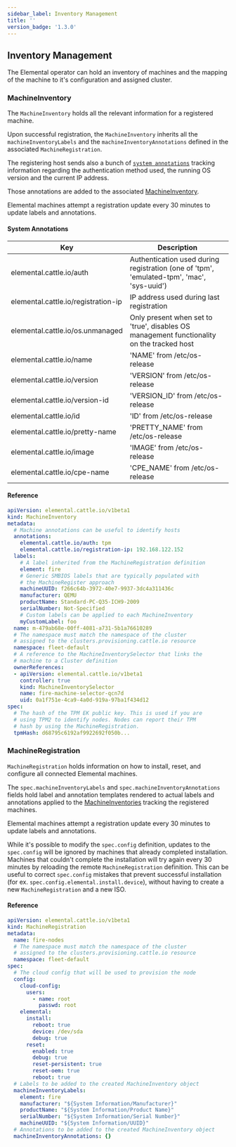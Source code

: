 ```yaml
---
sidebar_label: Inventory Management
title: ''
version_badge: '1.3.0'
---
```


<head>
  <link rel="canonical" href="https://elemental.docs.rancher.com/inventory-management"/>
</head>

## Inventory Management

The Elemental operator can hold an inventory of machines and
the mapping of the machine to it's configuration and assigned cluster.

### MachineInventory

The `MachineInventory` holds all the relevant information for a registered machine.  

Upon successful registration, the `MachineInventory` inherits all the `machineInventoryLabels`
and the `machineInventoryAnnotations` defined in the associated `MachineRegistration`.

The registering host sends also a bunch of [`system annotations`](#system-annotations) tracking information regarding the authentication
method used, the running OS version and the current IP address.

Those annotations are added to the associated [MachineInventory](machineinventory-reference.md).

Elemental machines attempt a registration update every 30 minutes to update labels and annotations.

#### System Annotations
| Key                                         | Description                                                                                |
|---------------------------------------------|--------------------------------------------------------------------------------------------|
| elemental.cattle.io/auth                    | Authentication used during registration (one of 'tpm', 'emulated-tpm', 'mac', 'sys-uuid')  |
| elemental.cattle.io/registration-ip         | IP address used during last registration                                                   |
| elemental.cattle.io/os.unmanaged            | Only present when set to 'true', disables OS management functionality on the tracked host  |
| elemental.cattle.io/name                    | 'NAME' from /etc/os-release                                                                |
| elemental.cattle.io/version                 | 'VERSION' from /etc/os-release                                                             |
| elemental.cattle.io/version-id              | 'VERSION_ID' from /etc/os-release                                                          |
| elemental.cattle.io/id                      | 'ID' from /etc/os-release                                                                  |
| elemental.cattle.io/pretty-name             | 'PRETTY_NAME' from /etc/os-release                                                         |
| elemental.cattle.io/image                   | 'IMAGE' from /etc/os-release                                                               |
| elemental.cattle.io/cpe-name                | 'CPE_NAME' from /etc/os-release                                                            |

#### Reference

```yaml
apiVersion: elemental.cattle.io/v1beta1
kind: MachineInventory
metadata:
  # Machine annotations can be useful to identify hosts
  annotations:
    elemental.cattle.io/auth: tpm
    elemental.cattle.io/registration-ip: 192.168.122.152
  labels:
    # A label inherited from the MachineRegistration definition
    element: fire
    # Generic SMBIOS labels that are typically populated with
    # the MachineRegister approach
    machineUUID: f266c64b-3972-40e7-9937-3dc4a311436c
    manufacturer: QEMU
    productName: Standard-PC-Q35-ICH9-2009
    serialNumber: Not-Specified
    # Custom labels can be applied to each MachineInventory
    myCustomLabel: foo 
  name: m-479ab68e-00ff-4081-a731-5b1a76610289
  # The namespace must match the namespace of the cluster
  # assigned to the clusters.provisioning.cattle.io resource
  namespace: fleet-default
  # A reference to the MachineInventorySelector that links the 
  # machine to a Cluster definition
  ownerReferences:
  - apiVersion: elemental.cattle.io/v1beta1
    controller: true
    kind: MachineInventorySelector
    name: fire-machine-selector-qcn7d
    uid: 0a1f751e-4ca9-4a0d-919a-97ba1f434d12
spec:
  # The hash of the TPM EK public key. This is used if you are
  # using TPM2 to identify nodes. Nodes can report their TPM
  # hash by using the MachineRegistration.
  tpmHash: d68795c6192af9922692f050b...
```

### MachineRegistration

`MachineRegistration` holds information on how to install, reset, and configure all connected Elemental machines.  

The `spec.machineInventoryLabels` and `spec.machineInventoryAnnotations` fields hold label and annotation templates
rendered to actual labels and annotations applied to the [MachineInventories](machineinventory-reference.md) tracking
the registered machines.

Elemental machines attempt a registration update every 30 minutes to update labels and annotations.

While it's possible to modify the `spec.config` definition, updates to the `spec.config` will be ignored by machines that already completed installation.
Machines that couldn't complete the installation will try again every 30 minutes by reloading the remote `MachineRegistration` definition.
This can be useful to correct `spec.config` mistakes that prevent successful installation (for ex. `spec.config.elemental.install.device`), without having to create a new `MachineRegistration` and a new ISO.

#### Reference

```yaml
apiVersion: elemental.cattle.io/v1beta1
kind: MachineRegistration
metadata:
  name: fire-nodes
  # The namespace must match the namespace of the cluster
  # assigned to the clusters.provisioning.cattle.io resource
  namespace: fleet-default
spec:
  # The cloud config that will be used to provision the node
  config:
    cloud-config:
      users:
        - name: root
          passwd: root
    elemental:
      install:
        reboot: true
        device: /dev/sda
        debug: true
      reset:
        enabled: true
        debug: true
        reset-persistent: true
        reset-oem: true
        reboot: true
  # Labels to be added to the created MachineInventory object
  machineInventoryLabels:
    element: fire
    manufacturer: "${System Information/Manufacturer}"
    productName: "${System Information/Product Name}"
    serialNumber: "${System Information/Serial Number}"
    machineUUID: "${System Information/UUID}"
  # Annotations to be added to the created MachineInventory object
  machineInventoryAnnotations: {}
```
